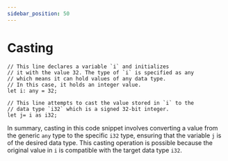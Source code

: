 ```yaml
---
sidebar_position: 50
---
```


# Casting

```mew
// This line declares a variable `i` and initializes 
// it with the value 32. The type of `i` is specified as any 
// which means it can hold values of any data type. 
// In this case, it holds an integer value.
let i: any = 32;

// This line attempts to cast the value stored in `i` to the 
// data type `i32` which is a signed 32-bit integer. 
let j= i as i32;
```

In summary, casting in this code snippet involves converting a value from the generic `any` type to the specific `i32` type, ensuring that the variable `j` is of the desired data type. This casting operation is possible because the original value in `i` is compatible with the target data type `i32`.
